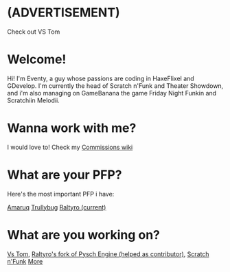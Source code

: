 # (ADVERTISEMENT)
Check out VS Tom

# Welcome!

Hi! I'm Eventy, a guy whose passions are coding in HaxeFlixel and GDevelop. I'm currently the head of Scratch n'Funk and Theater Showdown, and i'm also managing on GameBanana the game Friday Night Funkin and Scratchiin Melodii.

# Wanna work with me?

I would love to! Check my [Commissions wiki](./work.md)

# What are your PFP?

Here's the most important PFP i have:

[Amaruq](./avatars/amaruq.gif)
[Trullybug](./avatars/trullybug.png)
[Raltyro (current)](./avatars/raltyro.jpg)

# What are you working on?

[Vs Tom](https://gamebanana.com/mods/381638), 
[Raltyro's fork of Pysch Engine (helped as contributor)](./assets/raltVideo.mp4),
[Scratch n'Funk](https://gamebanana.com/wips/70891)
[More](https://github.com/Eventretta)